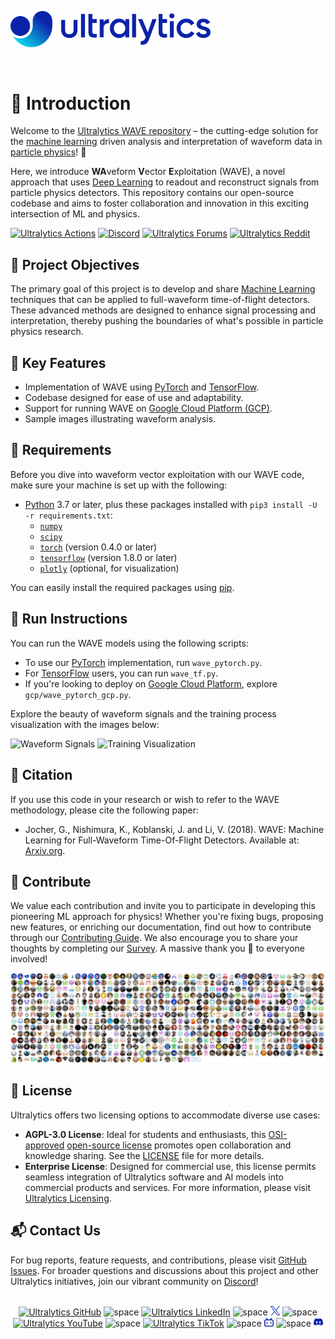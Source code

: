 <a href="https://www.ultralytics.com/"><img src="https://raw.githubusercontent.com/ultralytics/assets/main/logo/Ultralytics_Logotype_Original.svg" width="320" alt="Ultralytics logo"></a>

<br>

# 🌊 Introduction

Welcome to the [Ultralytics WAVE repository](https://github.com/ultralytics/wave) – the cutting-edge solution for the [machine learning](https://www.ultralytics.com/glossary/machine-learning-ml) driven analysis and interpretation of waveform data in [particle physics](https://en.wikipedia.org/wiki/Particle_physics)! 🎉

Here, we introduce **WA**veform **V**ector **E**xploitation (WAVE), a novel approach that uses [Deep Learning](https://www.ultralytics.com/glossary/deep-learning-dl) to readout and reconstruct signals from particle physics detectors. This repository contains our open-source codebase and aims to foster collaboration and innovation in this exciting intersection of ML and physics.

[![Ultralytics Actions](https://github.com/ultralytics/wave/actions/workflows/format.yml/badge.svg)](https://github.com/ultralytics/wave/actions/workflows/format.yml) <a href="https://discord.com/invite/ultralytics"><img alt="Discord" src="https://img.shields.io/discord/1089800235347353640?logo=discord&logoColor=white&label=Discord&color=blue"></a> <a href="https://community.ultralytics.com/"><img alt="Ultralytics Forums" src="https://img.shields.io/discourse/users?server=https%3A%2F%2Fcommunity.ultralytics.com&logo=discourse&label=Forums&color=blue"></a> <a href="https://reddit.com/r/ultralytics"><img alt="Ultralytics Reddit" src="https://img.shields.io/reddit/subreddit-subscribers/ultralytics?style=flat&logo=reddit&logoColor=white&label=Reddit&color=blue"></a>

## 🚀 Project Objectives

The primary goal of this project is to develop and share [Machine Learning](https://www.ultralytics.com/glossary/machine-learning-ml) techniques that can be applied to full-waveform time-of-flight detectors. These advanced methods are designed to enhance signal processing and interpretation, thereby pushing the boundaries of what's possible in particle physics research.

## 🌟 Key Features

- Implementation of WAVE using [PyTorch](https://pytorch.org/) and [TensorFlow](https://www.tensorflow.org/).
- Codebase designed for ease of use and adaptability.
- Support for running WAVE on [Google Cloud Platform (GCP)](https://cloud.google.com/).
- Sample images illustrating waveform analysis.

## 🔧 Requirements

Before you dive into waveform vector exploitation with our WAVE code, make sure your machine is set up with the following:

- [Python](https://www.python.org/) 3.7 or later, plus these packages installed with `pip3 install -U -r requirements.txt`:
  - [`numpy`](https://numpy.org/)
  - [`scipy`](https://scipy.org/)
  - [`torch`](https://pytorch.org/) (version 0.4.0 or later)
  - [`tensorflow`](https://www.tensorflow.org/) (version 1.8.0 or later)
  - [`plotly`](https://plotly.com/) (optional, for visualization)

You can easily install the required packages using [pip](https://pip.pypa.io/en/stable/).

## 🏃 Run Instructions

You can run the WAVE models using the following scripts:

- To use our [PyTorch](https://pytorch.org/) implementation, run `wave_pytorch.py`.
- For [TensorFlow](https://www.tensorflow.org/) users, you can run `wave_tf.py`.
- If you're looking to deploy on [Google Cloud Platform](https://cloud.google.com/), explore `gcp/wave_pytorch_gcp.py`.

Explore the beauty of waveform signals and the training process visualization with the images below:

![Waveform Signals](https://github.com/ultralytics/wave/blob/main/data/waveforms.png) ![Training Visualization](https://github.com/ultralytics/wave/blob/main/data/wave.png)

## 📜 Citation

If you use this code in your research or wish to refer to the WAVE methodology, please cite the following paper:

- Jocher, G., Nishimura, K., Koblanski, J. and Li, V. (2018). WAVE: Machine Learning for Full-Waveform Time-Of-Flight Detectors. Available at: [Arxiv.org](https://arxiv.org/abs/1811.05875).

## 🤝 Contribute

We value each contribution and invite you to participate in developing this pioneering ML approach for physics! Whether you're fixing bugs, proposing new features, or enriching our documentation, find out how to contribute through our [Contributing Guide](https://docs.ultralytics.com/help/contributing/). We also encourage you to share your thoughts by completing our [Survey](https://www.ultralytics.com/survey?utm_source=github&utm_medium=social&utm_campaign=Survey). A massive thank you 🙏 to everyone involved!

[![Ultralytics open-source contributors](https://raw.githubusercontent.com/ultralytics/assets/main/im/image-contributors.png)](https://github.com/ultralytics/ultralytics/graphs/contributors)

## 📄 License

Ultralytics offers two licensing options to accommodate diverse use cases:

- **AGPL-3.0 License**: Ideal for students and enthusiasts, this [OSI-approved](https://opensource.org/license) [open-source license](https://github.com/ultralytics/ultralytics/blob/main/LICENSE) promotes open collaboration and knowledge sharing. See the [LICENSE](https://github.com/ultralytics/wave/blob/main/LICENSE) file for more details.
- **Enterprise License**: Designed for commercial use, this license permits seamless integration of Ultralytics software and AI models into commercial products and services. For more information, please visit [Ultralytics Licensing](https://www.ultralytics.com/license).

## 📬 Contact Us

For bug reports, feature requests, and contributions, please visit [GitHub Issues](https://github.com/ultralytics/wave/issues). For broader questions and discussions about this project and other Ultralytics initiatives, join our vibrant community on [Discord](https://discord.com/invite/ultralytics)!

<br>
<div align="center">
  <a href="https://github.com/ultralytics"><img src="https://github.com/ultralytics/assets/raw/main/social/logo-social-github.png" width="3%" alt="Ultralytics GitHub"></a>
  <img src="https://github.com/ultralytics/assets/raw/main/social/logo-transparent.png" width="3%" alt="space">
  <a href="https://www.linkedin.com/company/ultralytics/"><img src="https://github.com/ultralytics/assets/raw/main/social/logo-social-linkedin.png" width="3%" alt="Ultralytics LinkedIn"></a>
  <img src="https://github.com/ultralytics/assets/raw/main/social/logo-transparent.png" width="3%" alt="space">
  <a href="https://twitter.com/ultralytics"><img src="https://github.com/ultralytics/assets/raw/main/social/logo-social-twitter.png" width="3%" alt="Ultralytics Twitter"></a>
  <img src="https://github.com/ultralytics/assets/raw/main/social/logo-transparent.png" width="3%" alt="space">
  <a href="https://youtube.com/ultralytics"><img src="https://github.com/ultralytics/assets/raw/main/social/logo-social-youtube.png" width="3%" alt="Ultralytics YouTube"></a>
  <img src="https://github.com/ultralytics/assets/raw/main/social/logo-transparent.png" width="3%" alt="space">
  <a href="https://www.tiktok.com/@ultralytics"><img src="https://github.com/ultralytics/assets/raw/main/social/logo-social-tiktok.png" width="3%" alt="Ultralytics TikTok"></a>
  <img src="https://github.com/ultralytics/assets/raw/main/social/logo-transparent.png" width="3%" alt="space">
  <a href="https://ultralytics.com/bilibili"><img src="https://github.com/ultralytics/assets/raw/main/social/logo-social-bilibili.png" width="3%" alt="Ultralytics BiliBili"></a>
  <img src="https://github.com/ultralytics/assets/raw/main/social/logo-transparent.png" width="3%" alt="space">
  <a href="https://discord.com/invite/ultralytics"><img src="https://github.com/ultralytics/assets/raw/main/social/logo-social-discord.png" width="3%" alt="Ultralytics Discord"></a>
</div>
